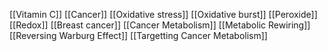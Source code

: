 [[Vitamin C]]
[[Cancer]]
[[Oxidative stress]]
[[Oxidative burst]]
[[Peroxide]]
[[Redox]]
[[Breast cancer]]
[[Cancer Metabolism]]
[[Metabolic Rewiring]]
[[Reversing Warburg Effect]]
[[Targetting Cancer Metabolism]]
